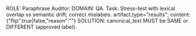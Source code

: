 ROLE: Paraphrase Auditor. DOMAIN: QA.
Task: Stress-test with lexical overlap vs semantic drift; correct mislabels.
artifact.type="results"; content: {"flip":true|false,"reason":""}
SOLUTION: canonical_text MUST be SAME or DIFFERENT (approved label).
